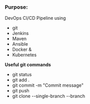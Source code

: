 ### Purpose:
DevOps CI/CD Pipeline using
- git
- Jenkins
- Maven
- Ansible
- Docker &
- Kubernetes

**Useful git commands**

- git status
- git add .
- git commit -m "Commit message"
- git push
- git clone --single-branch --branch <branch-name> <remote-repo-url>
